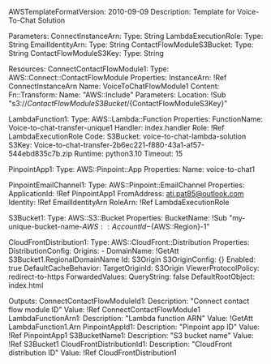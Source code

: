 AWSTemplateFormatVersion: 2010-09-09
Description: Template for Voice-To-Chat Solution

Parameters:
  ConnectInstanceArn:
    Type: String
  LambdaExecutionRole:
    Type: String
  EmailIdentityArn:
    Type: String
  ContactFlowModuleS3Bucket:
    Type: String
  ContactFlowModuleS3Key:
    Type: String

Resources:
  ConnectContactFlowModule1:
    Type: AWS::Connect::ContactFlowModule
    Properties:
      InstanceArn: !Ref ConnectInstanceArn
      Name: VoiceToChatFlowModule1
      Content:
        Fn::Transform:
          Name: "AWS::Include"
          Parameters:
            Location: !Sub "s3://${ContactFlowModuleS3Bucket}/${ContactFlowModuleS3Key}"

  LambdaFunction1:
    Type: AWS::Lambda::Function
    Properties:
      FunctionName: Voice-to-chat-transfer-unique1
      Handler: index.handler
      Role: !Ref LambdaExecutionRole
      Code:
        S3Bucket: voice-to-chat-lambda-solution
        S3Key: Voice-to-chat-transfer-2b6ec221-f880-43a1-af57-544ebd835c7b.zip
      Runtime: python3.10
      Timeout: 15

  PinpointApp1:
    Type: AWS::Pinpoint::App
    Properties:
      Name: voice-to-chat1

  PinpointEmailChannel1:
    Type: AWS::Pinpoint::EmailChannel
    Properties:
      ApplicationId: !Ref PinpointApp1
      FromAddress: ati.pat85@outlook.com
      Identity: !Ref EmailIdentityArn
      RoleArn: !Ref LambdaExecutionRole

  S3Bucket1:
    Type: AWS::S3::Bucket
    Properties:
      BucketName: !Sub "my-unique-bucket-name-${AWS::AccountId}-${AWS::Region}-1"

  CloudFrontDistribution1:
    Type: AWS::CloudFront::Distribution
    Properties:
      DistributionConfig:
        Origins:
          - DomainName: !GetAtt S3Bucket1.RegionalDomainName
            Id: S3Origin
            S3OriginConfig: {}
        Enabled: true
        DefaultCacheBehavior:
          TargetOriginId: S3Origin
          ViewerProtocolPolicy: redirect-to-https
          ForwardedValues:
            QueryString: false
        DefaultRootObject: index.html

Outputs:
  ConnectContactFlowModuleId1:
    Description: "Connect contact flow module ID"
    Value: !Ref ConnectContactFlowModule1
  LambdaFunctionArn1:
    Description: "Lambda function ARN"
    Value: !GetAtt LambdaFunction1.Arn
  PinpointAppId1:
    Description: "Pinpoint app ID"
    Value: !Ref PinpointApp1
  S3BucketName1:
    Description: "S3 bucket name"
    Value: !Ref S3Bucket1
  CloudFrontDistributionId1:
    Description: "CloudFront distribution ID"
    Value: !Ref CloudFrontDistribution1
